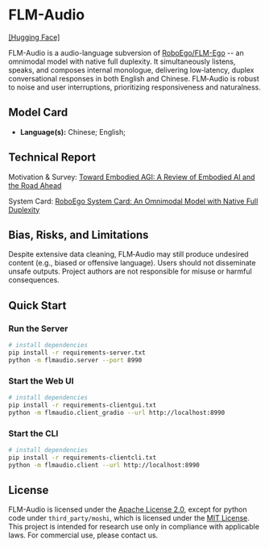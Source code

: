 # FLM-Audio

[[Hugging Face]](https://huggingface.co/CofeAI/flm-audio)

FLM-Audio is a audio-language subversion of [RoboEgo/FLM-Ego](https://arxiv.org/abs/2506.01934v1) -- an omnimodal model with native full duplexity. It simultaneously listens, speaks, and composes internal monologue, delivering low‑latency, duplex conversational responses in both English and Chinese. FLM‑Audio is robust to noise and user interruptions, prioritizing responsiveness and naturalness.

## Model Card

- **Language(s):** Chinese; English;

## Technical Report
Motivation & Survey: [Toward Embodied AGI: A Review of Embodied AI and the Road Ahead](https://arxiv.org/abs/2505.14235)

System Card: [RoboEgo System Card: An Omnimodal Model with Native Full Duplexity](https://arxiv.org/abs/2506.01934v1)


## Bias, Risks, and Limitations

Despite extensive data cleaning, FLM‑Audio may still produce undesired content (e.g., biased or offensive language). Users should not disseminate unsafe outputs. Project authors are not responsible for misuse or harmful consequences.


## Quick Start

### Run the Server

```bash
# install dependencies
pip install -r requirements-server.txt
python -m flmaudio.server --port 8990
```

### Start the Web UI

```bash
# install dependencies
pip install -r requirements-clientgui.txt
python -m flmaudio.client_gradio --url http://localhost:8990
```

### Start the CLI

```bash
# install dependencies
pip install -r requirements-clientcli.txt
python -m flmaudio.client --url http://localhost:8990
```

## License
FLM-Audio is licensed under the [Apache License 2.0](https://www.apache.org/licenses/LICENSE-2.0), except for python code under `third_party/moshi`, which is licensed under the [MIT License](https://opensource.org/license/mit/).
This project is intended for research use only in compliance with applicable laws. For commercial use, please contact us.
